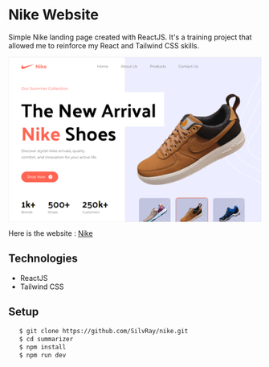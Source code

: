 # Nike Website

Simple Nike landing page created with ReactJS.
It's a training project that allowed me to reinforce my React and Tailwind CSS skills.

<img
  src="/src/assets/images/illustration.png"
  alt="Alt text"
  align="center">

   Here is the website : [Nike](https://tailwind-css-nike.netlify.app/)

## Technologies
   * ReactJS
   * Tailwind CSS

## Setup
```
   $ git clone https://github.com/SilvRay/nike.git
   $ cd summarizer
   $ npm install
   $ npm run dev
  ```
   
